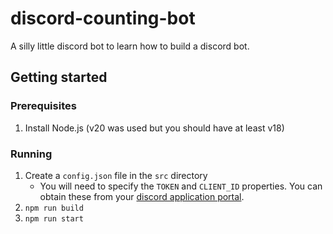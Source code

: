 # discord-counting-bot

A silly little discord bot to learn how to build a discord bot.

## Getting started

### Prerequisites

1. Install Node.js (v20 was used but you should have at least v18)

### Running

1. Create a `config.json` file in the `src` directory
    - You will need to specify the `TOKEN` and `CLIENT_ID` properties. You can obtain these from your [discord application portal](https://discord.com/developers/applications).
1. `npm run build`
1. `npm run start`